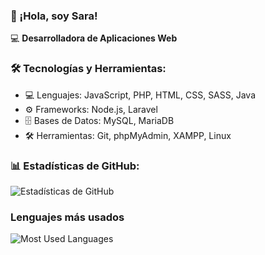### 👋 ¡Hola, soy Sara!
💻 **Desarrolladora de Aplicaciones Web**
### 🛠️ Tecnologías y Herramientas:
- 💻 Lenguajes: JavaScript, PHP, HTML, CSS, SASS, Java
- ⚙️ Frameworks: Node.js, Laravel
- 🗄️ Bases de Datos: MySQL, MariaDB
- 🛠️ Herramientas: Git, phpMyAdmin, XAMPP, Linux
### 📊 Estadísticas de GitHub:
![Estadísticas de GitHub](https://github-readme-stats.vercel.app/api?username=sgargal&show_icons=true&theme=dark)
### Lenguajes más usados
![Most Used Languages](https://github-readme-stats.vercel.app/api/top-langs/?username=sgargal&layout=compact&langs_count=6&theme=onedark)
